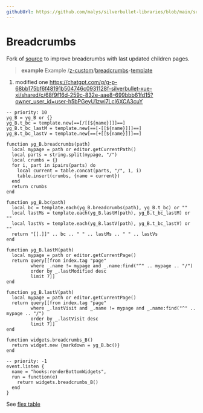 ```yaml
---
githubUrl: https://github.com/malys/silverbullet-libraries/blob/main/src/Breadcrumbs.md
---
```

# Breadcrumbs
Fork of [source](https://community.silverbullet.md/t/breadcrumbs-for-hierarchical-pages/737) to improve breadcrumbs with last updated children pages.

> **example** Example
> /[z-custom](https://silverbullet.l.malys.ovh/z-custom)/[breadcrumbs](https://silverbullet.l.malys.ovh/z-custom/breadcrumbs)-[template](https://silverbullet.l.malys.ovh/z-custom/breadcrumbs/template)

1. modified one https://chatgpt.com/g/g-p-68bb175bf6f48191b504746c0931128f-silverbullet-xue-xi/shared/c/68f9f16d-259c-832e-aae8-699bbb61fd15?owner_user_id=user-h5bPGeyU1zwi7LcI6XCA3cuY

```space-lua
-- priority: 10
yg_B = yg_B or {}
yg_B.t_bc = template.new[==[/[[${name}]]​]==]
yg_B.t_bc_lastM = template.new[==[-[[${name}]]​]==]
yg_B.t_bc_lastV = template.new[==[+[[${name}]]​]==]

function yg_B.breadcrumbs(path)
  local mypage = path or editor.getCurrentPath()
  local parts = string.split(mypage, "/")
  local crumbs = {}
  for i, part in ipairs(parts) do
    local current = table.concat(parts, "/", 1, i)
    table.insert(crumbs, {name = current})
  end
  return crumbs
end

function yg_B.bc(path)
  local bc = template.each(yg_B.breadcrumbs(path), yg_B.t_bc) or ""
  local lastMs = template.each(yg_B.lastM(path), yg_B.t_bc_lastM) or ""
  local lastVs = template.each(yg_B.lastV(path), yg_B.t_bc_lastV) or ""
  return "[[.]]" .. bc .. " " .. lastMs .. " " .. lastVs
end

function yg_B.lastM(path)
  local mypage = path or editor.getCurrentPage()
  return query[[from index.tag "page" 
         where _.name != mypage and _.name:find("^" .. mypage .. "/")
         order by _.lastModified desc
         limit 7]]
end

function yg_B.lastV(path)
  local mypage = path or editor.getCurrentPage()
  return query[[from index.tag "page" 
         where _.lastVisit and _.name != mypage and _.name:find("^" .. mypage .. "/")
         order by _.lastVisit desc
         limit 7]]
end

function widgets.breadcrumbs_B()
  return widget.new {markdown = yg_B.bc()}
end
```

```space-lua
-- priority: -1
event.listen {
  name = "hooks:renderBottomWidgets",
  run = function(e)
    return widgets.breadcrumbs_B()
  end
}
```

See [flex table](https://community.silverbullet.md/t/space-lua-flexbox-columns/2017)